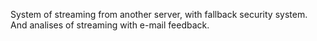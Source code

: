 System of streaming from another server, with fallback security system. And analises of streaming with e-mail feedback.
